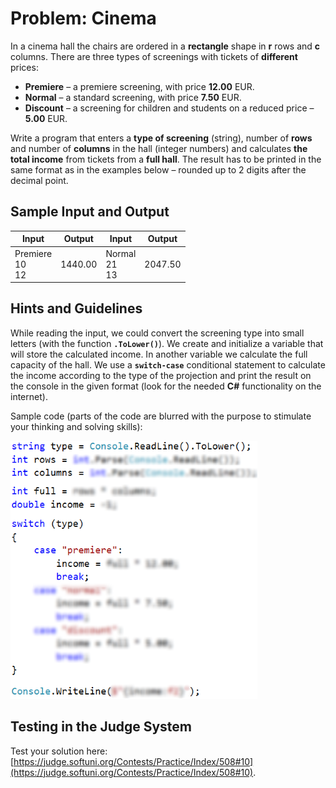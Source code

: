 # Problem: Cinema

In a cinema hall the chairs are ordered in a **rectangle** shape in **r** rows and **c** columns. There are three types of screenings with tickets of **different** prices:

* **Premiere** – a premiere screening, with price **12.00** EUR.
* **Normal** – a standard screening, with price **7.50** EUR.
* **Discount** – a screening for children and students on a reduced price – **5.00** EUR.

Write a program that enters a **type of screening** (string), number of **rows** and number of **columns** in the hall (integer numbers) and calculates **the total income** from tickets from a **full hall**. The result has to be printed in the same format as in the examples below – rounded up to 2 digits after the decimal point.

## Sample Input and Output

| Input | Output | Input | Output |
|----|-----|----|-----|
|Premiere<br>10<br>12|1440.00|Normal<br>21<br>13|2047.50|

## Hints and Guidelines

While reading the input, we could convert the screening type into small letters (with the function **`.ToLower()`**). We create and initialize a variable that will store the calculated income. In another variable we calculate the full capacity of the hall. We use a **`switch-case`** conditional statement to calculate the income according to the type of the projection and print the result on the console in the given format (look for the needed **C#** functionality on the internet). 

Sample code (parts of the code are blurred with the purpose to stimulate your thinking and solving skills):

![](/assets/chapter-4-images/11.Cinema-01.png)

## Testing in the Judge System

Test your solution here: [https://judge.softuni.org/Contests/Practice/Index/508#10](https://judge.softuni.org/Contests/Practice/Index/508#10).
